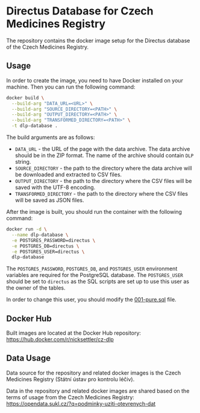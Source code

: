 # Directus Database for Czech Medicines Registry

The repository contains the docker image setup for the Directus database of the Czech Medicines Registry.

## Usage

In order to create the image, you need to have Docker installed on your machine. Then you can run the following command:

```bash
docker build \
  --build-arg "DATA_URL=<URL>" \
  --build-arg "SOURCE_DIRECTORY=<PATH>" \
  --build-arg "OUTPUT_DIRECTORY=<PATH>" \
  --build-arg "TRANSFORMED_DIRECTORY=<PATH>" \
  -t dlp-database .
```

The build arguments are as follows:
* `DATA_URL` - the URL of the page with the data archive. The data archive should be in the ZIP format. The name of the archive should contain `DLP` string.
* `SOURCE_DIRECTORY` - the path to the directory where the data archive will be downloaded and extracted to CSV files.
* `OUTPUT_DIRECTORY` - the path to the directory where the CSV files will be saved with the UTF-8 encoding.
* `TRANSFORMED_DIRECTORY` - the path to the directory where the CSV files will be saved as JSON files.

After the image is built, you should run the container with the following command:

```bash
docker run -d \
  --name dlp-database \
  -e POSTGRES_PASSWORD=directus \
  -e POSTGRES_DB=directus \
  -e POSTGRES_USER=directus \
  dlp-database
```

The `POSTGRES_PASSWORD`, `POSTGRES_DB`, and `POSTGRES_USER` environment variables are required for the PostgreSQL database. The `POSTGRES_USER` should be set to `directus` as the SQL scripts are set up to use this user as the owner of the tables.

In order to change this user, you should modify the [001-pure.sql](docker/postgres/sql/001-pure.sql) file.

## Docker Hub

Built images are located at the Docker Hub repository: https://hub.docker.com/r/nicksettler/cz-dlp

## Data Usage

Data source for the repository and related docker images is the Czech Medicines Registry (Státní ústav pro kontrolu léčiv).

Data in the repository and related docker images are shared based on the terms of usage from the Czech Medicines Registry: https://opendata.sukl.cz/?q=podminky-uziti-otevrenych-dat
